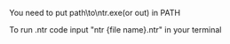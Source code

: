 You need to put path\to\ntr.exe(or out) in PATH

To run .ntr code input "ntr {file name}.ntr" in your terminal